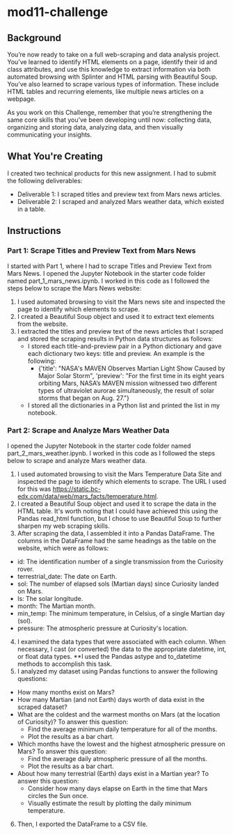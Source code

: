 # mod11-challenge

## Background
You’re now ready to take on a full web-scraping and data analysis project. You’ve learned to identify HTML elements on a page, identify their id and class attributes, and use this knowledge to extract information via both automated browsing with Splinter and HTML parsing with Beautiful Soup. You’ve also learned to scrape various types of information. These include HTML tables and recurring elements, like multiple news articles on a webpage.

As you work on this Challenge, remember that you’re strengthening the same core skills that you’ve been developing until now: collecting data, organizing and storing data, analyzing data, and then visually communicating your insights.

## What You're Creating
I created two technical products for this new assignment. I had to submit the following deliverables:
- Deliverable 1: I scraped titles and preview text from Mars news articles.
- Deliverable 2: I scraped and analyzed Mars weather data, which existed in a table.

## Instructions
### Part 1: Scrape Titles and Preview Text from Mars News
I started with Part 1, where I had to scrape Titles and Preview Text from Mars News. I opened the Jupyter Notebook in the starter code folder named part_1_mars_news.ipynb. I worked in this code as I followed the steps below to scrape the Mars News website:
1. I used automated browsing to visit the Mars news site and inspected the page to identify which elements to scrape.
2. I created a Beautiful Soup object and used it to extract text elements from the website.
3. I extracted the titles and preview text of the news articles that I scraped and stored the scraping results in Python data structures as follows:
   - I stored each title-and-preview pair in a Python dictionary and gave each dictionary two keys: title and preview. An example is the following:
     - {'title': "NASA's MAVEN Observes Martian Light Show Caused by Major Solar Storm",
       'preview': "For the first time in its eight years orbiting Mars, NASA’s MAVEN mission witnessed two different types of ultraviolet aurorae simultaneously, the result of solar storms that began on Aug. 27."}
    - I stored all the dictionaries in a Python list and printed the list in my notebook.

### Part 2: Scrape and Analyze Mars Weather Data
I opened the Jupyter Notebook in the starter code folder named part_2_mars_weather.ipynb. I worked in this code as I followed the steps below to scrape and analyze Mars weather data.
1. I used automated browsing to visit the Mars Temperature Data Site and inspected the page to identify which elements to scrape. The URL I used for this was https://static.bc-edx.com/data/web/mars_facts/temperature.html.
2. I created a Beautiful Soup object and used it to scrape the data in the HTML table. It's worth noting that I could have achieved this using the Pandas read_html function, but I chose to use Beautiful Soup to further sharpen my web scraping skills.
3. After scraping the data, I assembled it into a Pandas DataFrame. The columns in the DataFrame had the same headings as the table on the website, which were as follows:
  - id: The identification number of a single transmission from the Curiosity rover.
  - terrestrial_date: The date on Earth.
  - sol: The number of elapsed sols (Martian days) since Curiosity landed on Mars.
  - ls: The solar longitude.
  - month: The Martian month.
  - min_temp: The minimum temperature, in Celsius, of a single Martian day (sol).
  - pressure: The atmospheric pressure at Curiosity's location.
4. I examined the data types that were associated with each column. When necessary, I cast (or converted) the data to the appropriate datetime, int, or float data types.
**I used the Pandas astype and to_datetime methods to accomplish this task.
5. I analyzed my dataset using Pandas functions to answer the following questions:
- How many months exist on Mars?
- How many Martian (and not Earth) days worth of data exist in the scraped dataset?
- What are the coldest and the warmest months on Mars (at the location of Curiosity)? To answer this question:
  - Find the average minimum daily temperature for all of the months.
  - Plot the results as a bar chart.
- Which months have the lowest and the highest atmospheric pressure on Mars? To answer this question:
  - Find the average daily atmospheric pressure of all the months.
  - Plot the results as a bar chart.
- About how many terrestrial (Earth) days exist in a Martian year? To answer this question:
  - Consider how many days elapse on Earth in the time that Mars circles the Sun once.
  - Visually estimate the result by plotting the daily minimum temperature.
6. Then, I exported the DataFrame to a CSV file.
